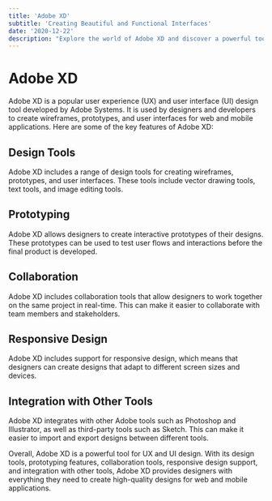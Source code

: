 ```yaml
---
title: 'Adobe XD'
subtitle: 'Creating Beautiful and Functional Interfaces'
date: '2020-12-22'
description: "Explore the world of Adobe XD and discover a powerful tool for designing and prototyping user interfaces. Learn how to create wireframes, high-fidelity designs, and interactive prototypes using XD's intuitive interface, and get tips on how to collaborate with team members and stakeholders to streamline the design process."
---
```


# Adobe XD

Adobe XD is a popular user experience (UX) and user interface (UI) design tool developed by Adobe Systems. It is used by designers and developers to create wireframes, prototypes, and user interfaces for web and mobile applications. Here are some of the key features of Adobe XD:

## Design Tools

Adobe XD includes a range of design tools for creating wireframes, prototypes, and user interfaces. These tools include vector drawing tools, text tools, and image editing tools.

## Prototyping

Adobe XD allows designers to create interactive prototypes of their designs. These prototypes can be used to test user flows and interactions before the final product is developed.

## Collaboration

Adobe XD includes collaboration tools that allow designers to work together on the same project in real-time. This can make it easier to collaborate with team members and stakeholders.

## Responsive Design

Adobe XD includes support for responsive design, which means that designers can create designs that adapt to different screen sizes and devices.

## Integration with Other Tools

Adobe XD integrates with other Adobe tools such as Photoshop and Illustrator, as well as third-party tools such as Sketch. This can make it easier to import and export designs between different tools.

Overall, Adobe XD is a powerful tool for UX and UI design. With its design tools, prototyping features, collaboration tools, responsive design support, and integration with other tools, Adobe XD provides designers with everything they need to create high-quality designs for web and mobile applications.
